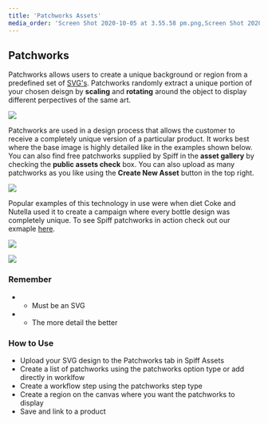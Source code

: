 ```yaml
---
title: 'Patchworks Assets'
media_order: 'Screen Shot 2020-10-05 at 3.55.58 pm.png,Screen Shot 2020-10-05 at 3.59.21 pm.png,maxresdefault.jpg'
---
```


## Patchworks

Patchworks allows users to create a unique background or region from a predefined set of [SVG's](https://en.wikipedia.org/wiki/Wikipedia:SVG_help). Patchworks randomly extract a unique portion of your chosen deisgn by **scaling** and **rotating** around the object to display different perpectives of the same art. 

![](https://help.spiff.com.au/user/pages/04.Spiff-Concepts/06.Asset-Library/06.patchworks-assets/Screen%20Shot%202020-10-05%20at%203.55.58%20pm.png)

Patchworks are used in a design process that allows the customer to receive a completely unique version of a particular product. It works best where the base image is highly detailed like in the examples shown below. You can also find free patchworks supplied by Spiff in the **asset gallery** by checking the **public assets check** box. You can also upload as many patchworks as you like using the **Create New Asset** button in the top right.

![](https://help.spiff.com.au/user/pages/04.Spiff-Concepts/06.Asset-Library/06.patchworks-assets/Screen%20Shot%202020-10-05%20at%203.59.21%20pm.png)

Popular examples of this technology in use were when diet Coke and Nutella used it to create a campaign where every bottle design was completely unique. To see Spiff patchworks in action check out our exmaple [here](https://demo.spiff3d.com/collections/demo-products/products/samsung-galaxy-s9-case).

![](https://help.spiff.com.au/user/pages/04.Spiff-Concepts/06.Asset-Library/06.patchworks-assets/Screen%20Shot%202020-10-05%20at%204.07.09%20pm.png)

![](https://help.spiff.com.au/user/pages/04.Spiff-Concepts/06.Asset-Library/06.patchworks-assets/Screen%20Shot%202020-10-05%20at%204.05.26%20pm.png)

### Remember

* - Must be an SVG
* - The more detail the better

### How to Use

- Upload your SVG design to the Patchworks tab in Spiff Assets
- Create a list of patchworks using the patchworks option type or add directly in worklfow
- Create a workflow step using the patchworks step type 
- Create a region on the canvas where you want the patchworks to display
- Save and link to a product